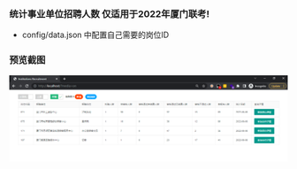 ### 统计事业单位招聘人数 仅适用于2022年厦门联考!
 - config/data.json 中配置自己需要的岗位ID

### 预览截图
![img.png](static/image/img.png)
